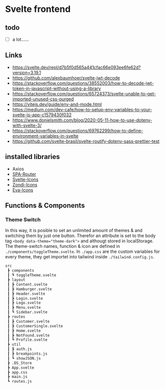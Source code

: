 # Svelte frontend

## todo
- [ ] a lot......

## Links
- https://svelte.dev/repl/d7b5f0d565a441cfac66e093ee6fe62d?version=3.19.1
- https://github.com/alexbaumhoer/svelte-jwt-decode
- https://stackoverflow.com/questions/38552003/how-to-decode-jwt-token-in-javascript-without-using-a-library
- https://stackoverflow.com/questions/65724373/svelte-unable-to-get-imported-unused-css-purged
- https://vitejs.dev/guide/env-and-mode.html
- https://medium.com/dev-cafe/how-to-setup-env-variables-to-your-svelte-js-app-c1579430f032
- https://www.donielsmith.com/blog/2020-05-11-how-to-use-dotenv-with-svelte-3/
- https://stackoverflow.com/questions/69762299/how-to-define-environment-variables-in-svelte
- https://github.com/svelte-brasil/svelte-routify-dotenv-sass-prettier-test


## installed libraries
- Axios
- [SPA-Router](https://github.com/ItalyPaleAle/svelte-spa-router) 
- [Svelte-Icons](https://github.com/cristovao-trevisan/svelte-icon)
- [Zondi-Icons](https://www.zondicons.com/)
- [Eva-Icons](https://github.com/akveo/eva-icons)


## Functions & Components

### Theme Switch
In this way, it is posible to set an unlimited amount of themes & and switching them by just one button.
Therefor an attribute is set to the body tag `<body data-theme="theme-dark">` and althougt stored in localStorage. 
The theme-switch names, function & icon are defined in `./components/toggleTheme.svelte`. 
In `./app.css` are the custom variables for every theme, they get importet into tailwind inside `./tailwind.config.js`.

```bash
src
 ┣ components
 ┃ ┗ toggleTheme.svelte
 ┣ layout
 ┃ ┣ Content.svelte
 ┃ ┣ Hamburger.svelte
 ┃ ┣ Header.svelte
 ┃ ┣ Login.svelte
 ┃ ┣ Logo.svelte
 ┃ ┣ Menu.svelte
 ┃ ┗ Sidebar.svelte
 ┣ routes
 ┃ ┣ Customer.svelte
 ┃ ┣ CustomerSingle.svelte
 ┃ ┣ Home.svelte
 ┃ ┣ NotFound.svelte
 ┃ ┗ Profile.svelte
 ┣ util
 ┃ ┣ auth.js
 ┃ ┣ breakpoints.js
 ┃ ┗ showJSON.js
 ┣ .DS_Store
 ┣ App.svelte
 ┣ app.css
 ┣ main.js
 ┗ routes.js
 ```